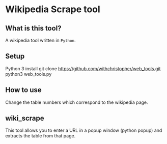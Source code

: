 #  Wikipedia Scrape tool

## What is this tool?
A wikipedia tool written in `Python`.

## Setup
Python 3 install 
git clone https://github.com/withchristopher/web_tools.git
python3 web_tools.py

## How to use
Change the table numbers which correspond to the wikipedia page.

## wiki_scrape
This tool allows you to enter a URL in a popup window (python popup) and extracts the table from that page.
